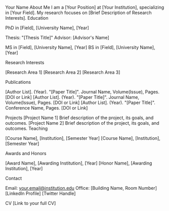 Your Name
About Me
I am a [Your Position] at [Your Institution], specializing in [Your Field]. My research focuses on [Brief Description of Research Interests].
Education

PhD in [Field], [University Name], [Year]

Thesis: "[Thesis Title]"
Advisor: [Advisor's Name]


MS in [Field], [University Name], [Year]
BS in [Field], [University Name], [Year]

Research Interests

[Research Area 1]
[Research Area 2]
[Research Area 3]

Publications

[Author List]. (Year). "[Paper Title]". Journal Name, Volume(Issue), Pages. [DOI or Link]
[Author List]. (Year). "[Paper Title]". Journal Name, Volume(Issue), Pages. [DOI or Link]
[Author List]. (Year). "[Paper Title]". Conference Name, Pages. [DOI or Link]

Projects
[Project Name 1]
Brief description of the project, its goals, and outcomes.
[Project Name 2]
Brief description of the project, its goals, and outcomes.
Teaching

[Course Name], [Institution], [Semester Year]
[Course Name], [Institution], [Semester Year]

Awards and Honors

[Award Name], [Awarding Institution], [Year]
[Honor Name], [Awarding Institution], [Year]

Contact

Email: your.email@institution.edu
Office: [Building Name, Room Number]
[LinkedIn Profile]
[Twitter Handle]

CV
[Link to your full CV]
